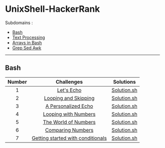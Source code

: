 # UnixShell-HackerRank

Subdomains :
- [Bash](https://www.hackerrank.com/domains/shell?filters%5Bsubdomains%5D%5B%5D=bash)
- [Text Processing](https://www.hackerrank.com/domains/shell?filters%5Bsubdomains%5D%5B%5D=textpro)
- [Arrays in Bash](https://www.hackerrank.com/domains/shell?filters%5Bsubdomains%5D%5B%5D=arrays-in-bash)
- [Grep Sed Awk](https://www.hackerrank.com/domains/shell?filters%5Bsubdomains%5D%5B%5D=grep-sed-awk)

---

## Bash
| Number |                                                                       Challenges                                                                        |                       Solutions                       |
| :----: | :-----------------------------------------------------------------------------------------------------------------------------------------------------: | :---------------------------------------------------: |
|   1    |                         [Let's Echo](https://www.hackerrank.com/challenges/bash-tutorials-lets-echo/problem?isFullScreen=true)                          |          [Solution.sh](./Bash/lets_echo.sh)           |
|   2    |              [Looping and Skipping](https://www.hackerrank.com/challenges/bash-tutorials---looping-and-skipping/problem?isFullScreen=true)              |     [Solution.sh](./Bash/looping_and_skipping.sh)     |
|   3    |               [A Personalized Echo](https://www.hackerrank.com/challenges/bash-tutorials---a-personalized-echo/problem?isFullScreen=true)               |      [Solution.sh](./Bash/personalized_echo.sh)       |
|   4    |              [Looping with Numbers](https://www.hackerrank.com/challenges/bash-tutorials---looping-with-numbers/problem?isFullScreen=true)              |     [Solution.sh](./Bash/looping_with_numbers.sh)     |
|   5    |              [The World of Numbers](https://www.hackerrank.com/challenges/bash-tutorials---the-world-of-numbers/problem?isFullScreen=true)              |       [Solution.sh](./Bash/world_of_numbers.sh)       |
|   6    |                 [Comparing Numbers](https://www.hackerrank.com/challenges/bash-tutorials---comparing-numbers/problem?isFullScreen=true)                 |      [Solution.sh](./Bash/comparing_numbers.sh)       |
|   7    | [Getting started with conditionals](https://www.hackerrank.com/challenges/bash-tutorials---getting-started-with-conditionals/problem?isFullScreen=true) | [Solution.sh](./Bash/getting_started_conditionals.sh) |
